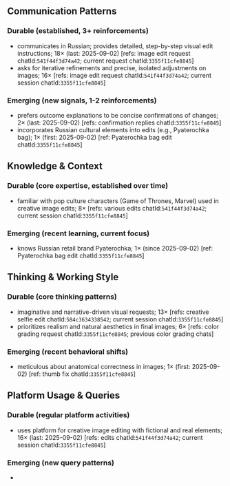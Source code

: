 ## Communication Patterns
### Durable (established, 3+ reinforcements)
- communicates in Russian; provides detailed, step-by-step visual edit instructions; 18× (last: 2025-09-02) [refs: image edit request chatId:`541f44f3d74a42`; current request chatId:`3355f11cfe8845`]
- asks for iterative refinements and precise, isolated adjustments on images; 16× [refs: image edit request chatId:`541f44f3d74a42`; current session chatId:`3355f11cfe8845`]

### Emerging (new signals, 1-2 reinforcements)
- prefers outcome explanations to be concise confirmations of changes; 2× (last: 2025-09-02) [refs: confirmation replies chatId:`3355f11cfe8845`]
- incorporates Russian cultural elements into edits (e.g., Pyaterochka bag); 1× (first: 2025-09-02) [ref: Pyaterochka bag edit chatId:`3355f11cfe8845`]

## Knowledge & Context
### Durable (core expertise, established over time)
- familiar with pop culture characters (Game of Thrones, Marvel) used in creative image edits; 8× [refs: various edits chatId:`541f44f3d74a42`; current session chatId:`3355f11cfe8845`]

### Emerging (recent learning, current focus)
- knows Russian retail brand Pyaterochka; 1× (since 2025-09-02) [ref: Pyaterochka bag edit chatId:`3355f11cfe8845`]

## Thinking & Working Style
### Durable (core thinking patterns)
- imaginative and narrative-driven visual requests; 13× [refs: creative selfie edit chatId:`584c3634338542`; current session chatId:`3355f11cfe8845`]
- prioritizes realism and natural aesthetics in final images; 6× [refs: color grading request chatId:`3355f11cfe8845`; previous color grading chats]

### Emerging (recent behavioral shifts)
- meticulous about anatomical correctness in images; 1× (first: 2025-09-02) [ref: thumb fix chatId:`3355f11cfe8845`]

## Platform Usage & Queries
### Durable (regular platform activities)
- uses platform for creative image editing with fictional and real elements; 16× (last: 2025-09-02) [refs: edits chatId:`541f44f3d74a42`; current session chatId:`3355f11cfe8845`]

### Emerging (new query patterns)
- 
